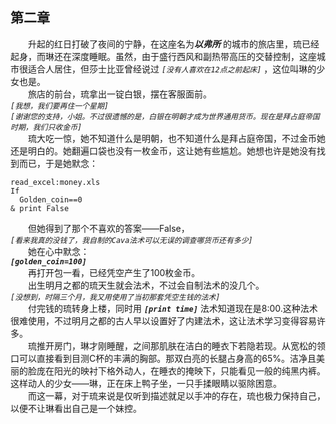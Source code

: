 ## 第二章  
&emsp;&emsp;升起的红日打破了夜间的宁静，在这座名为***以弗所*** 的城市的旅店里，琉已经起身，而琳还在深度睡眠。虽然，由于盛行西风和副热带高压的交替控制，这座城市很适合人居住，但莎士比亚曾经说过 *```[没有人喜欢在12点之前起床]```* ，这位叫琳的少女也是。  
&emsp;&emsp;旅店的前台，琉拿出一锭白银，摆在客服面前。  
*```[我想，我们要再住一个星期]```*  
*```[谢谢您的支持，小姐。不过很遗憾的是，白银在明朝才成为世界通用货币。现在是拜占庭帝国时期，我们只收金币]```*  
&emsp;&emsp;琉大吃一惊，她不知道什么是明朝，也不知道什么是拜占庭帝国，不过金币她还是明白的。她翻遍口袋也没有一枚金币，这让她有些尴尬。她想也许是她没有找到而已，于是她默念：
```
read_excel:money.xls
If
  Golden_coin==0
& print False
```
&emsp;&emsp;但她得到了那个不喜欢的答案——False，  
*```[看来我真的没钱了，我自制的Cava法术可以无误的调查哪货币还有多少]```*  
&emsp;&emsp;她在心中默念：  
***```[golden_coin=100]```***  
&emsp;&emsp;再打开包一看，已经凭空产生了100枚金币。  
&emsp;&emsp;出生明月之都的琉天生就会法术，不过会自制法术的没几个。  
*```[没想到，时隔三个月，我又用使用了当初那套凭空生钱的法术]```*  
&emsp;&emsp;付完钱的琉转身上楼，同时用 ***```[print time]```*** 法术知道现在是8:00.这种法术很难使用，不过明月之都的古人早以设置好了内建法术，这让法术学习变得容易许多。  
&emsp;&emsp;琉推开房门，琳才刚睡醒，之间那肌肤在洁白的睡衣下若隐若现。从宽松的领口可以直接看到目测C杯的丰满的胸部。那双白亮的长腿占身高的65%。洁净且美丽的脸庞在阳光的映衬下格外动人，在睡衣的掩映下，只能看见一般的纯黑内裤。这样动人的少女——琳，正在床上鸭子坐，一只手揉眼睛以驱除困意。  
&emsp;&emsp;而这一幕，对于琉来说是仅听到描述就足以手冲的存在，琉也极力保持自己，以便不让琳看出自己是一个妹控。
